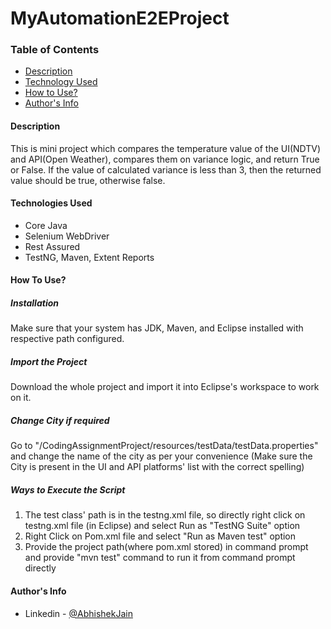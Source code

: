 # MyAutomationE2EProject
### Table of Contents
- [Description](#Description)
- [Technology Used](#Technology-Used)
- [How to Use?](#How-to-Use)
- [Author's Info](#Author's-Info)

#### Description
This is mini project which compares the temperature value of the UI(NDTV) and API(Open Weather), compares them on variance logic, and return True or False. If the value of calculated variance is less than 3, then the returned value should be true, otherwise false.
#### Technologies Used
- Core Java
- Selenium WebDriver
- Rest Assured
- TestNG, Maven, Extent Reports
#### How To Use?
##### Installation
Make sure that your system has JDK, Maven, and Eclipse installed with respective path configured.
##### Import the Project
Download the whole project and import it into Eclipse's workspace to work on it.
##### Change City if required
Go to "/CodingAssignmentProject/resources/testData/testData.properties" and change the name of the city as per your convenience (Make sure the City is present in the UI and API platforms' list with the correct spelling)
##### Ways to Execute the Script
1. The test class' path is in the testng.xml file, so directly right click on testng.xml file (in Eclipse) and select Run as "TestNG Suite" option
2. Right Click on Pom.xml file and select "Run as Maven test" option
3. Provide the project path(where pom.xml stored) in command prompt and provide "mvn test" command to run it from command prompt directly

#### Author's Info
- Linkedin - [@AbhishekJain](https://www.linkedin.com/in/abhishek-jain-849a0656/)





